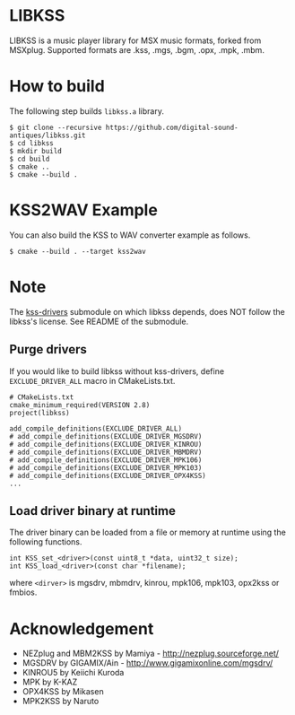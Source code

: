 # LIBKSS

LIBKSS is a music player library for MSX music formats, forked from MSXplug.
Supported formats are .kss, .mgs, .bgm, .opx, .mpk, .mbm.

# How to build

The following step builds `libkss.a` library.

```
$ git clone --recursive https://github.com/digital-sound-antiques/libkss.git
$ cd libkss
$ mkdir build
$ cd build
$ cmake ..
$ cmake --build .
```

# KSS2WAV Example
You can also build the KSS to WAV converter example as follows.

```
$ cmake --build . --target kss2wav
```

# Note
The [kss-drivers] submodule on which libkss depends, does NOT follow the libkss's license.
See README of the submodule.

[kss-drivers]: https://github.com/digital-sound-antiques/kss-drivers/

## Purge drivers
If you would like to build libkss without kss-drivers, define `EXCLUDE_DRIVER_ALL` macro in CMakeLists.txt.

```
# CMakeLists.txt
cmake_minimum_required(VERSION 2.8)
project(libkss)

add_compile_definitions(EXCLUDE_DRIVER_ALL)
# add_compile_definitions(EXCLUDE_DRIVER_MGSDRV)
# add_compile_definitions(EXCLUDE_DRIVER_KINROU)
# add_compile_definitions(EXCLUDE_DRIVER_MBMDRV)
# add_compile_definitions(EXCLUDE_DRIVER_MPK106)
# add_compile_definitions(EXCLUDE_DRIVER_MPK103)
# add_compile_definitions(EXCLUDE_DRIVER_OPX4KSS)
...
```

## Load driver binary at runtime
The driver binary can be loaded from a file or memory at runtime using the following functions.

```
int KSS_set_<driver>(const uint8_t *data, uint32_t size);
int KSS_load_<driver>(const char *filename);
```

where `<dirver>` is mgsdrv, mbmdrv, kinrou, mpk106, mpk103, opx2kss or fmbios.

# Acknowledgement
- NEZplug and MBM2KSS by Mamiya - http://nezplug.sourceforge.net/
- MGSDRV by GIGAMIX/Ain - http://www.gigamixonline.com/mgsdrv/
- KINROU5 by Keiichi Kuroda
- MPK by K-KAZ
- OPX4KSS by Mikasen
- MPK2KSS by Naruto
